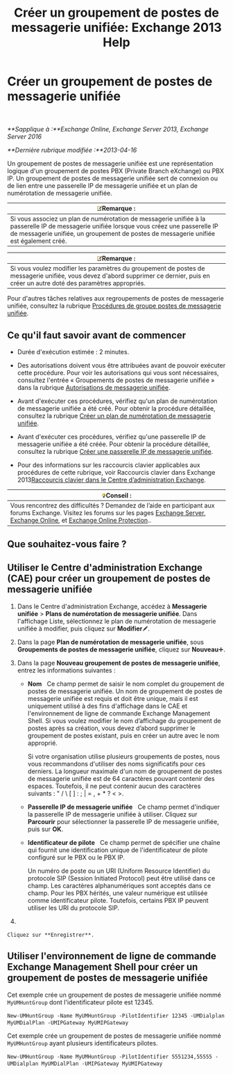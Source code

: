 ﻿---
title: 'Créer un groupement de postes de messagerie unifiée: Exchange 2013 Help'
TOCTitle: Créer un groupement de postes de messagerie unifiée
ms:assetid: 43ecb1ec-5f82-4516-9010-de8f954d3758
ms:mtpsurl: https://technet.microsoft.com/fr-fr/library/Aa997679(v=EXCHG.150)
ms:contentKeyID: 50555386
ms.date: 05/23/2018
mtps_version: v=EXCHG.150
f1_keywords:
- Microsoft.Exchange.Management.SnapIn.Esm.Servers.UnifiedMessaging.CreateUMHuntGroupWizardForm.CreateUMHuntGroupWizardPage1
ms.translationtype: MT
---

# Créer un groupement de postes de messagerie unifiée

 

_**Sapplique à :**Exchange Online, Exchange Server 2013, Exchange Server 2016_

_**Dernière rubrique modifiée :**2013-04-16_

Un groupement de postes de messagerie unifiée est une représentation logique d'un groupement de postes PBX (Private Branch eXchange) ou PBX IP. Un groupement de postes de messagerie unifiée sert de connexion ou de lien entre une passerelle IP de messagerie unifiée et un plan de numérotation de messagerie unifiée.

<table>
<thead>
<tr class="header">
<th><img src="images/JJ159664.note(EXCHG.150).gif" title="Remarque" alt="Remarque" />Remarque :</th>
</tr>
</thead>
<tbody>
<tr class="odd">
<td>Si vous associez un plan de numérotation de messagerie unifiée à la passerelle IP de messagerie unifiée lorsque vous créez une passerelle IP de messagerie unifiée, un groupement de postes de messagerie unifiée est également créé.</td>
</tr>
</tbody>
</table>


<table>
<thead>
<tr class="header">
<th><img src="images/JJ159664.note(EXCHG.150).gif" title="Remarque" alt="Remarque" />Remarque :</th>
</tr>
</thead>
<tbody>
<tr class="odd">
<td>Si vous voulez modifier les paramètres du groupement de postes de messagerie unifiée, vous devez d'abord supprimer ce dernier, puis en créer un autre doté des paramètres appropriés.</td>
</tr>
</tbody>
</table>


Pour d'autres tâches relatives aux regroupements de postes de messagerie unifiée, consultez la rubrique [Procédures de groupe postes de messagerie unifiée](um-hunt-group-procedures-exchange-2013-help.md).

## Ce qu'il faut savoir avant de commencer

  - Durée d'exécution estimée : 2 minutes.

  - Des autorisations doivent vous être attribuées avant de pouvoir exécuter cette procédure. Pour voir les autorisations qui vous sont nécessaires, consultez l'entrée « Groupements de postes de messagerie unifiée » dans la rubrique [Autorisations de messagerie unifiée](unified-messaging-permissions-exchange-2013-help.md).

  - Avant d'exécuter ces procédures, vérifiez qu'un plan de numérotation de messagerie unifiée a été créé. Pour obtenir la procédure détaillée, consultez la rubrique [Créer un plan de numérotation de messagerie unifiée](create-a-um-dial-plan-exchange-2013-help.md).

  - Avant d'exécuter ces procédures, vérifiez qu'une passerelle IP de messagerie unifiée a été créée. Pour obtenir la procédure détaillée, consultez la rubrique [Créer une passerelle IP de messagerie unifiée](create-a-um-ip-gateway-exchange-2013-help.md).

  - Pour des informations sur les raccourcis clavier applicables aux procédures de cette rubrique, voir Raccourcis clavier dans Exchange 2013[Raccourcis clavier dans le Centre d’administration Exchange](keyboard-shortcuts-in-the-exchange-admin-center-exchange-online-protection-help.md).

<table>
<thead>
<tr class="header">
<th><img src="images/Bb125224.tip(EXCHG.150).gif" title="Conseil" alt="Conseil" />Conseil :</th>
</tr>
</thead>
<tbody>
<tr class="odd">
<td>Vous rencontrez des difficultés ? Demandez de l’aide en participant aux forums Exchange. Visitez les forums sur les pages <a href="https://go.microsoft.com/fwlink/p/?linkid=60612">Exchange Server</a>, <a href="https://go.microsoft.com/fwlink/p/?linkid=267542">Exchange Online</a>, et <a href="https://go.microsoft.com/fwlink/p/?linkid=285351">Exchange Online Protection</a>..</td>
</tr>
</tbody>
</table>


## Que souhaitez-vous faire ?

## Utiliser le Centre d'administration Exchange (CAE) pour créer un groupement de postes de messagerie unifiée

1.  Dans le Centre d'administration Exchange, accédez à **Messagerie unifiée** \> **Plans de numérotation de messagerie unifiée**. Dans l'affichage Liste, sélectionnez le plan de numérotation de messagerie unifiée à modifier, puis cliquez sur **Modifier**![Icône Modifier](images/Bb124582.6f53ccb2-1f13-4c02-bea0-30690e6ea71d(EXCHG.150).gif "Icône Modifier").

2.  Dans la page **Plan de numérotation de messagerie unifiée**, sous **Groupements de postes de messagerie unifiée**, cliquez sur **Nouveau**![Icône Ajouter](images/JJ218640.c1e75329-d6d7-4073-a27d-498590bbb558(EXCHG.150).gif "Icône Ajouter").

3.  Dans la page **Nouveau groupement de postes de messagerie unifiée**, entrez les informations suivantes :
    
      - **Nom**   Ce champ permet de saisir le nom complet du groupement de postes de messagerie unifiée. Un nom de groupement de postes de messagerie unifiée est requis et doit être unique, mais il est uniquement utilisé à des fins d'affichage dans le CAE et l'environnement de ligne de commande Exchange Management Shell. Si vous voulez modifier le nom d’affichage du groupement de postes après sa création, vous devez d’abord supprimer le groupement de postes existant, puis en créer un autre avec le nom approprié.
        
        Si votre organisation utilise plusieurs groupements de postes, nous vous recommandons d'utiliser des noms significatifs pour ces derniers. La longueur maximale d'un nom de groupement de postes de messagerie unifiée est de 64 caractères pouvant contenir des espaces. Toutefois, il ne peut contenir aucun des caractères suivants : " / \\ \[ \] : ; | = , + \* ? \< \>.
    
      - **Passerelle IP de messagerie unifiée**   Ce champ permet d'indiquer la passerelle IP de messagerie unifiée à utiliser. Cliquez sur **Parcourir** pour sélectionner la passerelle IP de messagerie unifiée, puis sur **OK**.
    
      - **Identificateur de pilote**   Ce champ permet de spécifier une chaîne qui fournit une identification unique de l'identificateur de pilote configuré sur le PBX ou le PBX IP.
        
        Un numéro de poste ou un URI (Uniform Resource Identifier) du protocole SIP (Session Initiated Protocol) peut être utilisé dans ce champ. Les caractères alphanumériques sont acceptés dans ce champ. Pour les PBX hérités, une valeur numérique est utilisée comme identificateur pilote. Toutefois, certains PBX IP peuvent utiliser les URI du protocole SIP.

4.  
    
    Cliquez sur **Enregistrer**.

## Utiliser l'environnement de ligne de commande Exchange Management Shell pour créer un groupement de postes de messagerie unifiée

Cet exemple crée un groupement de postes de messagerie unifiée nommé `MyUMHuntGroup` dont l'identificateur pilote est 12345.

    New-UMHuntGroup -Name MyUMHuntGroup -PilotIdentifier 12345 -UMDialplan MyUMDialPlan -UMIPGateway MyUMIPGateway

Cet exemple crée un groupement de postes de messagerie unifiée nommé `MyUMHuntGroup` ayant plusieurs identificateurs pilotes.

    New-UMHuntGroup -Name MyUMHuntGroup -PilotIdentifier 5551234,55555 -UMDialplan MyUMDialPlan -UMIPGateway MyUMIPGateway

